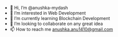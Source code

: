 - 👋 Hi, I’m @anushka-mydash
- 👀 I’m interested in Web Development 
- 🌱 I’m currently learning Blockchain Development 
- 💞️ I’m looking to collaborate on any great idea
- 📫 How to reach me anushka.anu1410@gmail.com

<!---
anushka-mydash/anushka-mydash is a ✨ special ✨ repository because its `README.md` (this file) appears on your GitHub profile.
You can click the Preview link to take a look at your changes.
--->
